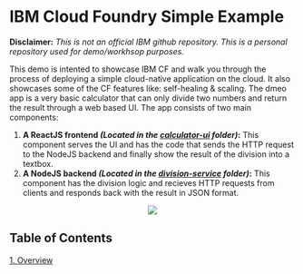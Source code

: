 # IBM Cloud Foundry Simple Example

**Disclaimer:** *This is not an official IBM github repository. This is a personal repository used for demo/workhsop purposes.*

This demo is intented to showcase IBM CF and walk you through the process of deploying a simple cloud-native application on the cloud. It also showcases some of the CF features like: self-healing & scaling. The dmeo app is a very basic calculator that can only divide two numbers and return the result through a web based UI. The app consists of two main components:

1. **A ReactJS frontend *(Located in the [calculator-ui](https://github.com/usfngm/cf_workshop/tree/master/calculator-ui) folder)*:** This component serves the UI and has the code that sends the HTTP request to the NodeJS backend and finally show the result of the division into a textbox.
2. **A NodeJS backend  *(Located in the [division-service](https://github.com/usfngm/cf_workshop/tree/master/division-service) folder)*:** This component has the division logic and recieves HTTP requests from clients and responds back with the result in JSON format.

<p align="center">
  <img src="https://github.com/usfngm/cf_workshop/blob/master/imgs/img_1.png">
</p>

## Table of Contents
[1. Overview](https://github.com/usfngm/cf_workshop#ibm-cloud-foundry-simple-example)
